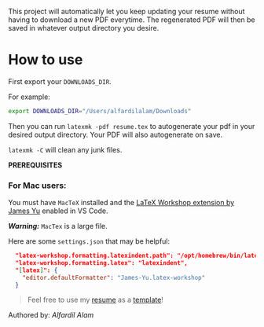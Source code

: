 This project will automatically let you keep updating your resume without having to download a new PDF everytime. The regenerated PDF will then be saved in whatever output directory you desire.

# How to use

First export your `DOWNLOADS_DIR`.

For example:

```zsh
export DOWNLOADS_DIR="/Users/alfardilalam/Downloads"
```

Then you can run `latexmk -pdf resume.tex` to autogenerate your pdf in your desired output directory. Your PDF will also autogenerate on save.

`latexmk -C` will clean any junk files.

**PREREQUISITES**

### For Mac users:

You must have `MacTeX` installed and the [LaTeX Workshop extension by James Yu](https://marketplace.visualstudio.com/items?itemName=James-Yu.latex-workshop) enabled in VS Code.

**_Warning:_** `MacTex` is a large file.

Here are some `settings.json` that may be helpful:

```json
  "latex-workshop.formatting.latexindent.path": "/opt/homebrew/bin/latexindent",
  "latex-workshop.formatting.latex": "latexindent",
  "[latex]": {
    "editor.defaultFormatter": "James-Yu.latex-workshop"
  }
```

> Feel free to use my [resume](resume.pdf) as a [template](resume.tex)!

Authored by: _Alfardil Alam_
